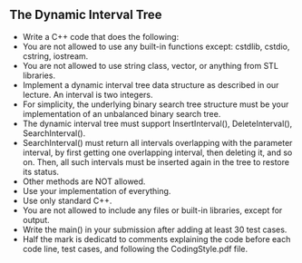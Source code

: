 ## The Dynamic Interval Tree
* Write a C++ code that does the following:
* You are not allowed to use any built-in functions except: cstdlib, cstdio, cstring, iostream.
* You are not allowed to use string class, vector, or anything from STL libraries.
* Implement a dynamic interval tree data structure as described in our lecture. An interval is two integers.
* For simplicity, the underlying binary search tree structure must be your implementation of an unbalanced binary search tree.
* The dynamic interval tree must support InsertInterval(), DeleteInterval(), SearchInterval().
* SearchInterval() must return all intervals overlapping with the parameter interval, by first getting one overlapping interval, then deleting it, and so on. Then, all such intervals must be inserted again in the tree to restore its status.
* Other methods are NOT allowed.
* Use your implementation of everything.
* Use only standard C++.
* You are not allowed to include any files or built-in libraries, except for output.
* Write the main() in your submission after adding at least 30 test cases.
* Half the mark is dedicatd to comments explaining the code before each code line, test cases, and following the CodingStyle.pdf file.

